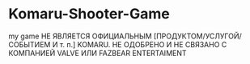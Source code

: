 # Komaru-Shooter-Game
my game
НЕ ЯВЛЯЕТСЯ ОФИЦИАЛЬНЫМ [ПРОДУКТОМ/УСЛУГОЙ/СОБЫТИЕМ И т. п.] KOMARU. НЕ ОДОБРЕНО И НЕ СВЯЗАНО С КОМПАНИЕЙ VALVE ИЛИ FAZBEAR ENTERTAIMENT
